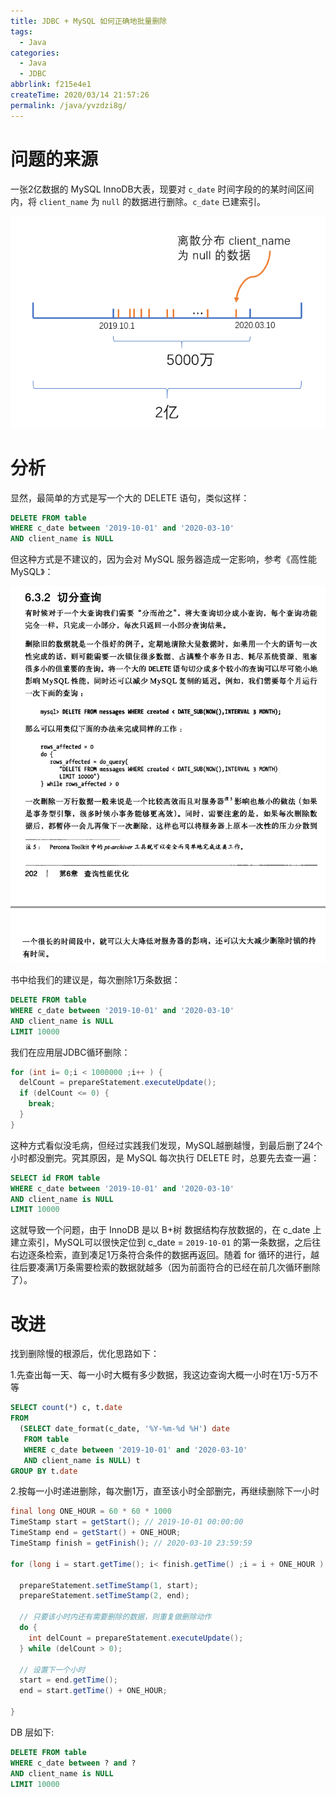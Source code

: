 ```yaml
---
title: JDBC + MySQL 如何正确地批量删除
tags:
  - Java
categories:
  - Java
  - JDBC
abbrlink: f215e4e1
createTime: 2020/03/14 21:57:26
permalink: /java/yvzdzi8g/
---
```


# 问题的来源

一张2亿数据的 MySQL InnoDB大表，现要对 `c_date` 时间字段的的某时间区间内，将 `client_name` 为 `null` 的数据进行删除。`c_date` 已建索引。


![](/images/database/jdbc_delete_data.png)

<!-- more -->

# 分析

显然，最简单的方式是写一个大的 DELETE 语句，类似这样：

```sql
DELETE FROM table
WHERE c_date between '2019-10-01' and '2020-03-10'
AND client_name is NULL
```

但这种方式是不建议的，因为会对 MySQL 服务器造成一定影响，参考《高性能MySQL》：

![](/images/database/high_performance_mysql_seg_query.png)

书中给我们的建议是，每次删除1万条数据：

```sql
DELETE FROM table
WHERE c_date between '2019-10-01' and '2020-03-10'
AND client_name is NULL
LIMIT 10000
```

我们在应用层JDBC循环删除：

```java
for (int i= 0;i < 1000000 ;i++ ) {
  delCount = prepareStatement.executeUpdate();
  if (delCount <= 0) {
    break;
  }
}
```

这种方式看似没毛病，但经过实践我们发现，MySQL越删越慢，到最后删了24个小时都没删完。究其原因，是 MySQL 每次执行 DELETE 时，总要先去查一遍：

```sql
SELECT id FROM table
WHERE c_date between '2019-10-01' and '2020-03-10'
AND client_name is NULL
LIMIT 10000
```

这就导致一个问题，由于 InnoDB 是以 B+树 数据结构存放数据的，在 c_date 上建立索引，MySQL可以很快定位到 c_date = `2019-10-01` 的第一条数据，之后往右边逐条检索，直到凑足1万条符合条件的数据再返回。随着 for 循环的进行，越往后要凑满1万条需要检索的数据就越多（因为前面符合的已经在前几次循环删除了）。

# 改进

找到删除慢的根源后，优化思路如下：

1.先查出每一天、每一小时大概有多少数据，我这边查询大概一小时在1万-5万不等

```sql
SELECT count(*) c, t.date
FROM
  (SELECT date_format(c_date, '%Y-%m-%d %H') date
   FROM table
   WHERE c_date between '2019-10-01' and '2020-03-10'
   AND client_name is NULL) t
GROUP BY t.date
```

2.按每一小时递进删除，每次删1万，直至该小时全部删完，再继续删除下一小时

```java
final long ONE_HOUR = 60 * 60 * 1000
TimeStamp start = getStart(); // 2019-10-01 00:00:00
TimeStamp end = getStart() + ONE_HOUR;
TimeStamp finish = getFinish(); // 2020-03-10 23:59:59

for (long i = start.getTime(); i< finish.getTime() ;i = i + ONE_HOUR ) {

  prepareStatement.setTimeStamp(1, start);
  prepareStatement.setTimeStamp(2, end);

  // 只要该小时内还有需要删除的数据，则重复做删除动作
  do {
    int delCount = prepareStatement.executeUpdate();
  } while (delCount > 0);

  // 设置下一个小时
  start = end.getTime();
  end = start.getTime() + ONE_HOUR;

}
```

DB 层如下:

```sql
DELETE FROM table
WHERE c_date between ? and ?
AND client_name is NULL
LIMIT 10000
```
